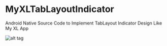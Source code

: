 # MyXLTabLayoutIndicator
Android Native Source Code to Implement TabLayout Indicator Design Like My XL App

![alt tag](https://blogger.googleusercontent.com/img/a/AVvXsEjsRYQr6e_1VZwWd-Z8ZlWuvj6IXKkt_OmRcnowbQcyeaYKEKwdGADIO2V4msJ9sq-Y-h7UtCvLswggNl_csDiAwohHQvNxJ4M96ulrS1llz3kjwT2uHyXtkshOY8nz6iWgih3TpX3ICKtPJ7pzfTme4hfY-Vn6Te_rIL59HQJvhZNA7tBZQclGUMEaBQ=s16000)
